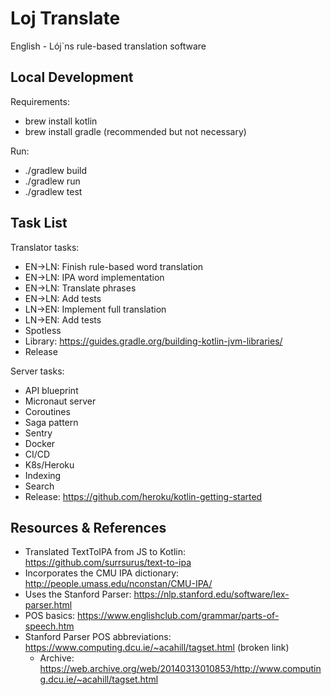 # Loj Translate

English - Lój`ns rule-based translation software

## Local Development

Requirements:

* brew install kotlin
* brew install gradle (recommended but not necessary)

Run:

* ./gradlew build
* ./gradlew run
* ./gradlew test

## Task List

Translator tasks:

* EN->LN: Finish rule-based word translation
* EN->LN: IPA word implementation
* EN->LN: Translate phrases
* EN->LN: Add tests
* LN->EN: Implement full translation
* LN->EN: Add tests
* Spotless
* Library: https://guides.gradle.org/building-kotlin-jvm-libraries/
* Release

Server tasks:

* API blueprint
* Micronaut server
* Coroutines
* Saga pattern
* Sentry
* Docker
* CI/CD
* K8s/Heroku
* Indexing
* Search
* Release: https://github.com/heroku/kotlin-getting-started

## Resources & References

* Translated TextToIPA from JS to Kotlin: https://github.com/surrsurus/text-to-ipa
* Incorporates the CMU IPA dictionary: http://people.umass.edu/nconstan/CMU-IPA/
* Uses the Stanford Parser: https://nlp.stanford.edu/software/lex-parser.html
* POS basics: https://www.englishclub.com/grammar/parts-of-speech.htm
* Stanford Parser POS abbreviations: https://www.computing.dcu.ie/~acahill/tagset.html (broken link)
    * Archive: https://web.archive.org/web/20140313010853/http://www.computing.dcu.ie/~acahill/tagset.html
